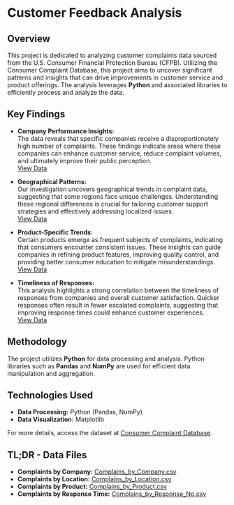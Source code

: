 # Customer Feedback Analysis

## Overview

This project is dedicated to analyzing customer complaints data sourced from the U.S. Consumer Financial Protection Bureau (CFPB). Utilizing the Consumer Complaint Database, this project aims to uncover significant patterns and insights that can drive improvements in customer service and product offerings. The analysis leverages **Python** and associated libraries to efficiently process and analyze the data.

## Key Findings

- **Company Performance Insights:**  
  The data reveals that specific companies receive a disproportionately high number of complaints. These findings indicate areas where these companies can enhance customer service, reduce complaint volumes, and ultimately improve their public perception.  
  [View Data](https://1drv.ms/x/c/558da0f2ef8c1a19/Eem8JAwJhSdKkJfxAhnKuLcBQIJLF_ZBioccHA-hCxGQ4g?e=o8vfnf)

- **Geographical Patterns:**  
  Our investigation uncovers geographical trends in complaint data, suggesting that some regions face unique challenges. Understanding these regional differences is crucial for tailoring customer support strategies and effectively addressing localized issues.  
  [View Data](https://1drv.ms/x/c/558da0f2ef8c1a19/EREX2oHATQNLiwgb6stCNS8Bnvk53iwjZ_3YCQX5SsqSIA?e=n2pqpm)

- **Product-Specific Trends:**  
  Certain products emerge as frequent subjects of complaints, indicating that consumers encounter consistent issues. These insights can guide companies in refining product features, improving quality control, and providing better consumer education to mitigate misunderstandings.  
  [View Data](https://1drv.ms/x/c/558da0f2ef8c1a19/EQ3zpZq-YDVMqaTBPGe11F0BYdORPTLftE0rerNPh725jQ?e=Vubml7)

- **Timeliness of Responses:**  
  This analysis highlights a strong correlation between the timeliness of responses from companies and overall customer satisfaction. Quicker responses often result in fewer escalated complaints, suggesting that improving response times could enhance customer experiences.  
  [View Data](https://1drv.ms/x/c/558da0f2ef8c1a19/EUOQLKVR0XFDpA6mIE2DFMIBQkP2YqQ1Xj9S1eisZmKRCQ?e=4Mbdg5)

## Methodology

The project utilizes **Python** for data processing and analysis. Python libraries such as **Pandas** and **NumPy** are used for efficient data manipulation and aggregation.

## Technologies Used

- **Data Processing:** Python (Pandas, NumPy)
- **Data Visualization:** Matplotlib

For more details, access the dataset at [Consumer Complaint Database](https://catalog.data.gov/dataset/consumer-complaint-database).

## TL;DR - Data Files

- **Complaints by Company:** [Complains_by_Company.csv](https://1drv.ms/x/c/558da0f2ef8c1a19/Eem8JAwJhSdKkJfxAhnKuLcBQIJLF_ZBioccHA-hCxGQ4g?e=o8vfnf)
- **Complaints by Location:** [Complains_by_Location.csv](https://1drv.ms/x/c/558da0f2ef8c1a19/EREX2oHATQNLiwgb6stCNS8Bnvk53iwjZ_3YCQX5SsqSIA?e=n2pqpm)
- **Complaints by Product:** [Complains_by_Product.csv](https://1drv.ms/x/c/558da0f2ef8c1a19/EQ3zpZq-YDVMqaTBPGe11F0BYdORPTLftE0rerNPh725jQ?e=Vubml7)
- **Complaints by Response Time:** [Complains_by_Response_No.csv](https://1drv.ms/x/c/558da0f2ef8c1a19/EUOQLKVR0XFDpA6mIE2DFMIBQkP2YqQ1Xj9S1eisZmKRCQ?e=4Mbdg5)
